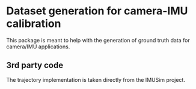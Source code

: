 # Dataset generation for camera-IMU calibration

This package is meant to help with the generation of ground truth data for camera/IMU applications.

## 3rd party code

The trajectory implementation is taken directly from the IMUSim project.